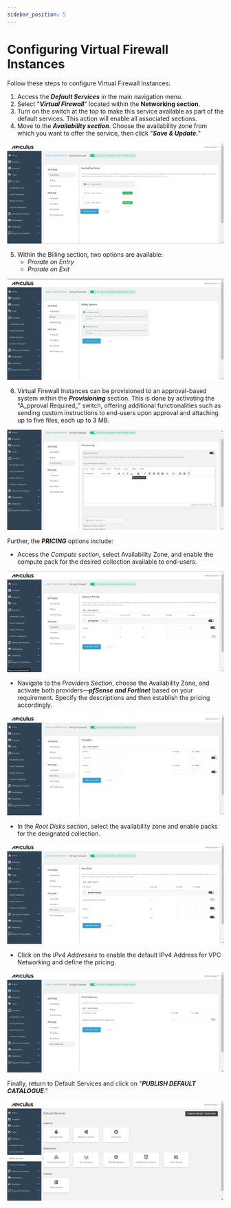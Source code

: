 ```yaml
---
sidebar_position: 5
---
```

# Configuring Virtual Firewall Instances

Follow these steps to configure Virtual Firewall Instances:

1. Access the **_Default Services_** in the main navigation menu.
2. Select "**_Virtual Firewall_**" located within the **Networking section**.
3. Turn on the switch at the top to make this service available as part of the default services. This action will enable all associated sections.
4. Move to the **_Availability section_**. Choose the availability zone from which you want to offer the service, then click "**_Save & Update._**"

![Configuring Virtual Firewall Instances](img/ConfiguringVirtualFirewallInstances1.png)

5. Within the Billing section, two options are available: 
	- _Prorate on Entry_
	- _Prorate on Exit_

![Configuring Virtual Firewall Instances](img/ConfiguringVirtualFirewallInstances2.png)

6. Virtual Firewall Instances can be provisioned to an approval-based system within the **_Provisioning_** section. This is done by activating the "A_pproval Required_" switch, offering additional functionalities such as sending custom instructions to end-users upon approval and attaching up to five files, each up to 3 MB.

![Configuring Virtual Firewall Instances](img/ConfiguringVirtualFirewallInstances3.png)

Further, the _**PRICING**_ options include:

- Access the _Compute section,_ select Availability Zone, and enable the compute pack for the desired collection available to end-users.

![Configuring Virtual Firewall Instances](img/ConfiguringVirtualFirewallInstances4.png)

- Navigate to the _Providers Section_, choose the Availability Zone, and activate both providers—**_pfSense and Fortinet_** based on your requirement. Specify the descriptions and then establish the pricing accordingly.

![Configuring Virtual Firewall Instances](img/ConfiguringVirtualFirewallInstances5.png)

- In the _Root Disks section_, select the availability zone and enable packs for the designated collection.

![Configuring Virtual Firewall Instances](img/ConfiguringVirtualFirewallInstances6.png)

- Click on the _IPv4 Addresses_ to enable the default IPv4 Address for VPC Networking and define the pricing.

![Configuring Virtual Firewall Instances](img/ConfiguringVirtualFirewallInstances7.png)

Finally, return to Default Services and click on "**_PUBLISH DEFAULT CATALOGUE_**."

![Configuring Virtual Firewall Instances](img/ConfiguringVirtualFirewallInstances8.png)